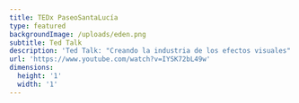 ```yaml
---
title: TEDx PaseoSantaLucía
type: featured
backgroundImage: /uploads/eden.png
subtitle: Ted Talk
description: 'Ted Talk: "Creando la industria de los efectos visuales"'
url: 'https://www.youtube.com/watch?v=IYSK72bL49w'
dimensions:
  height: '1'
  width: '1'
---
```


